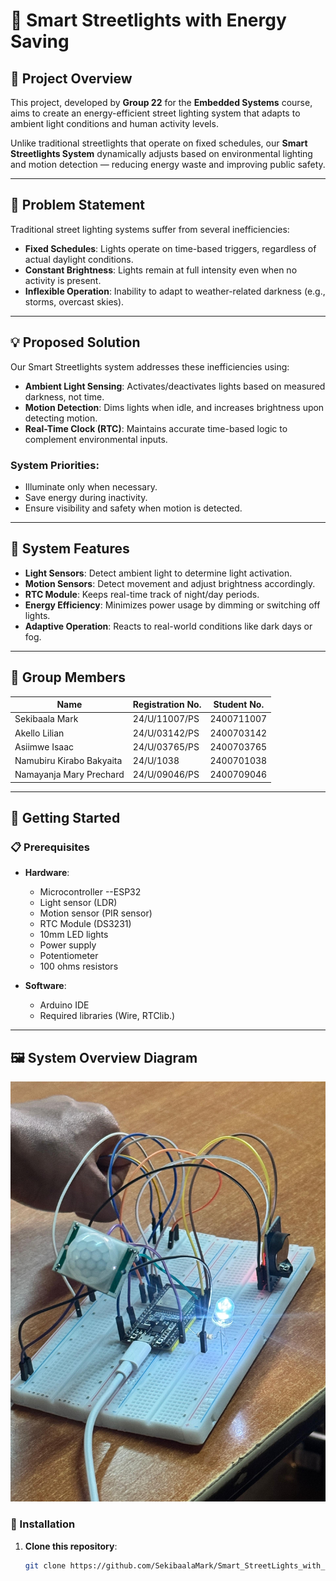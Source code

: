 # 🌃 Smart Streetlights with Energy Saving

## 📘 Project Overview
This project, developed by **Group 22** for the **Embedded Systems** course, aims to create an energy-efficient street lighting system that adapts to ambient light conditions and human activity levels.

Unlike traditional streetlights that operate on fixed schedules, our **Smart Streetlights System** dynamically adjusts based on environmental lighting and motion detection — reducing energy waste and improving public safety.

---

## 🛑 Problem Statement

Traditional street lighting systems suffer from several inefficiencies:

- **Fixed Schedules**: Lights operate on time-based triggers, regardless of actual daylight conditions.
- **Constant Brightness**: Lights remain at full intensity even when no activity is present.
- **Inflexible Operation**: Inability to adapt to weather-related darkness (e.g., storms, overcast skies).

---

## 💡 Proposed Solution

Our Smart Streetlights system addresses these inefficiencies using:

- **Ambient Light Sensing**: Activates/deactivates lights based on measured darkness, not time.
- **Motion Detection**: Dims lights when idle, and increases brightness upon detecting motion.
- **Real-Time Clock (RTC)**: Maintains accurate time-based logic to complement environmental inputs.

### System Priorities:
- Illuminate only when necessary.
- Save energy during inactivity.
- Ensure visibility and safety when motion is detected.

---

## 🔧 System Features

- **Light Sensors**: Detect ambient light to determine light activation.
- **Motion Sensors**: Detect movement and adjust brightness accordingly.
- **RTC Module**: Keeps real-time track of night/day periods.
- **Energy Efficiency**: Minimizes power usage by dimming or switching off lights.
- **Adaptive Operation**: Reacts to real-world conditions like dark days or fog.

---

## 👥 Group Members

| Name                          | Registration No.   | Student No.     |
|------------------------------ |--------------------|-----------------|
| Sekibaala Mark                | 24/U/11007/PS      | 2400711007     |
| Akello Lilian                 | 24/U/03142/PS      | 2400703142     |
| Asiimwe Isaac                 | 24/U/03765/PS      | 2400703765     |
| Namubiru Kirabo Bakyaita      | 24/U/1038          | 2400701038      |
| Namayanja Mary Prechard       | 24/U/09046/PS      | 2400709046     |

---

## 🚀 Getting Started

### 📋 Prerequisites

- **Hardware**:  
  - Microcontroller --ESP32  
  - Light sensor (LDR)  
  - Motion sensor (PIR sensor) 
  - RTC Module (DS3231)  
  - 10mm LED lights  
  - Power supply
  - Potentiometer
  - 100 ohms resistors

- **Software**:  
  - Arduino IDE 
  - Required libraries (Wire, RTClib.)

---

## 🖼️ System Overview Diagram

![Smart Streetlights Diagram](smart_street_lights.jpg)


### 🔌 Installation

1. **Clone this repository**:
   ```bash
   git clone https://github.com/SekibaalaMark/Smart_StreetLights_with_Power_Saving.git
